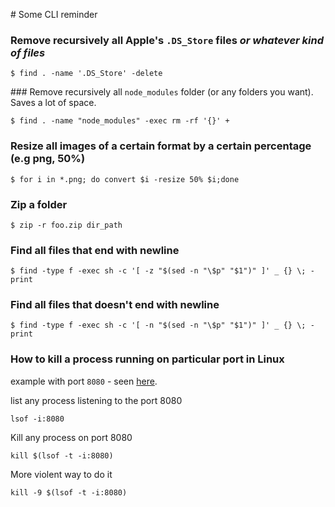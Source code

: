 # Some CLI reminder

### Remove recursively all Apple's `.DS_Store` files *or whatever kind of files*

```console
$ find . -name '.DS_Store' -delete
```

### Remove recursively all `node_modules` folder (or any folders you want). Saves a lot of space.

```console
$ find . -name "node_modules" -exec rm -rf '{}' +
```

### Resize all images of a certain format by a certain percentage (e.g png, 50%)

```console
$ for i in *.png; do convert $i -resize 50% $i;done
```

### Zip a folder
```console
$ zip -r foo.zip dir_path
```

### Find all files that end with newline
```console
$ find -type f -exec sh -c '[ -z "$(sed -n "\$p" "$1")" ]' _ {} \; -print
```

### Find all files that doesn't end with newline
```console
$ find -type f -exec sh -c '[ -n "$(sed -n "\$p" "$1")" ]' _ {} \; -print
```

### How to kill a process running on particular port in Linux
example with port `8080` - seen [here](http://stackoverflow.com/questions/11583562/how-to-kill-a-process-running-on-particular-port-in-linux).

list any process listening to the port 8080
```console
lsof -i:8080
```

Kill any process on port 8080
```console
kill $(lsof -t -i:8080)
```

More violent way to do it
```console
kill -9 $(lsof -t -i:8080)
```
